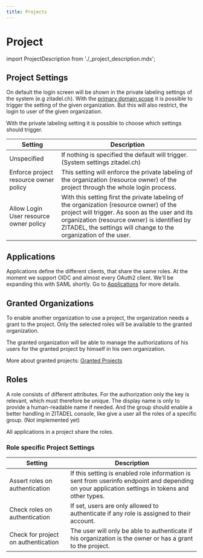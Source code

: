 ```yaml
---
title: Projects
---
```


# Project

import ProjectDescription from './_project_description.mdx';

<ProjectDescription name="ProjectDescription" />

## Project Settings

On default the login screen will be shown in the private labeling settings of the system (e.g zitadel.ch).
With the [primary domain scope](../../../apis/openidoauth/scopes#reserves-scopes) it is possible to trigger the setting of the given organization. 
But this will also restrict, the login to user of the given organization.  

With the private labeling setting it is possible to choose which settings should trigger.

| Setting | Description |
| --- | --- |
| Unspecified | If nothing is specified the default will trigger. (System settings zitadel.ch) |
| Enforce project resource owner policy | This setting will enforce the private labeling of the organization (resource owner) of the project through the whole login process. |
| Allow Login User resource owner policy | With this setting first the private labeling of the organization (resource owner) of the project will trigger. As soon as the user and its organization (resource owner) is identified by ZITADEL, the settings will change to the organization of the user. |

## Applications

Applications define the different clients, that share the same roles. 
At the moment we support OIDC and almost every OAuth2 client. We'll be expanding this with SAML shortly.
Go to [Applications](./applications) for more details.

## Granted Organizations

To enable another organization to use a project, the organization needs a grant to the project.
Only the selected roles will be available to the granted organization.

The granted organization will be able to manage the authorizations of his users for the granted project by himself in his own organization.

More about granted projects: [Granted Projects](./granted_projects)

## Roles

A role consists of different attributes. For the authorization only the key is relevant, which must therefore be unique.
The display name is only to provide a human-readable name if needed. 
And the group should enable a better handling in ZITADEL console, like give a user all the roles of a specific group. (Not implemented yet)

All applications in a project share the roles.

### Role specific Project Settings

| Setting | Description |
| --- | --- |
| Assert roles on authentication | If this setting is enabled role information is sent from userinfo endpoint and depending on your application settings in tokens and other types.  |
| Check roles on authentication | If set, users are only allowed to authenticate if any role is assigned to their account. |
| Check for project on authentication | The user will only be able to authenticate if his organization is the owner or has a grant to the project. |
